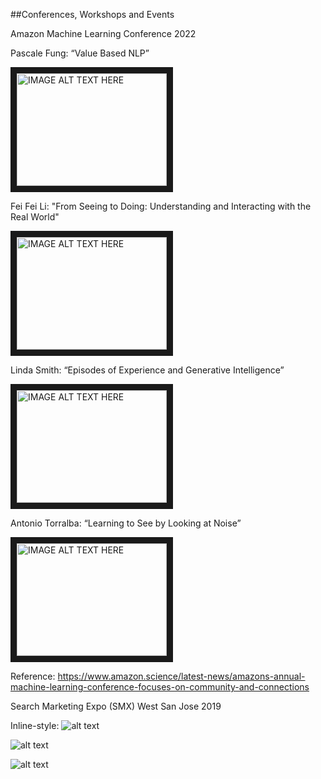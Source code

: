 ##Conferences, Workshops and Events

Amazon Machine Learning Conference 2022

Pascale Fung: “Value Based NLP”


<a href="http://www.youtube.com/watch?feature=player_embedded&v=bDKQrU31WEI
" target="_blank"><img src="http://img.youtube.com/vi/bDKQrU31WEI/0.jpg" 
alt="IMAGE ALT TEXT HERE" width="240" height="180" border="10" /></a>


Fei Fei Li: "From Seeing to Doing: Understanding and Interacting with the Real World"

<a href="http://www.youtube.com/watch?feature=player_embedded&v=rrrV-cP4wnw
" target="_blank"><img src="http://img.youtube.com/vi/rrrV-cP4wnw/0.jpg" 
alt="IMAGE ALT TEXT HERE" width="240" height="180" border="10" /></a>

Linda Smith: “Episodes of Experience and Generative Intelligence”

<a href="http://www.youtube.com/watch?feature=player_embedded&v=0QPrsrLTloA
" target="_blank"><img src="http://img.youtube.com/vi/0QPrsrLTloA/0.jpg" 
alt="IMAGE ALT TEXT HERE" width="240" height="180" border="10" /></a>

Antonio Torralba: “Learning to See by Looking at Noise”

<a href="http://www.youtube.com/watch?feature=player_embedded&v=lnGMNBKcO3Q
" target="_blank"><img src="http://img.youtube.com/vi/lnGMNBKcO3Q/0.jpg" 
alt="IMAGE ALT TEXT HERE" width="240" height="180" border="10" /></a>


Reference: https://www.amazon.science/latest-news/amazons-annual-machine-learning-conference-focuses-on-community-and-connections


Search Marketing Expo (SMX) West San Jose 2019

Inline-style: 
![alt text](https://github.com/AnirbanMajumder/Conference-Events-Workshops/blob/main/image001.JPG "Logo Title Text 1")

![alt text](https://github.com/AnirbanMajumder/Conference-Events-Workshops/blob/main/image002.JPG "Logo Title Text 1")

![alt text](https://github.com/AnirbanMajumder/Conference-Events-Workshops/blob/main/image003.JPG "Logo Title Text 1")

